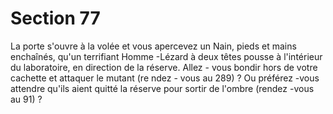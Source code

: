 # Section 77

La porte s'ouvre à la volée et vous apercevez un Nain, pieds et
mains enchaînés, qu'un terrifiant Homme -Lézard à deux têtes
pousse à l'intérieur du laboratoire, en direction de la réserve. Allez -
vous bondir hors de votre cachette et attaquer le mutant (re ndez -
vous au 289) ? Ou préférez -vous attendre qu'ils aient quitté la
réserve pour sortir de l'ombre (rendez -vous au  91) ?